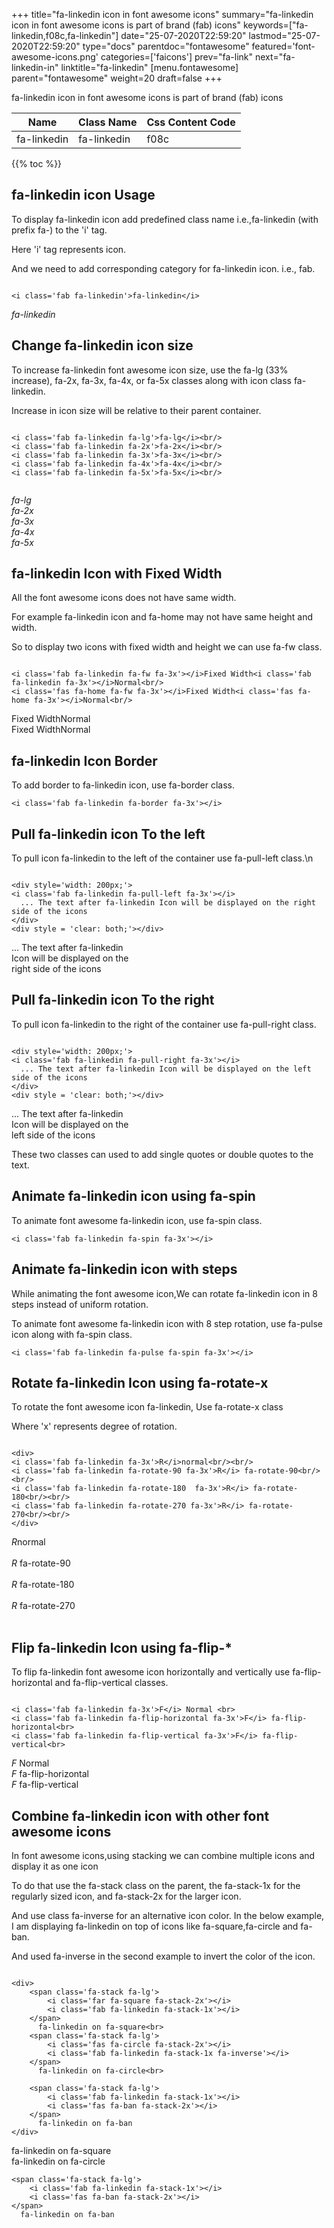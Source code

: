 +++
title="fa-linkedin icon in font awesome icons"
summary="fa-linkedin icon in font awesome icons is part of brand (fab) icons"
keywords=["fa-linkedin,f08c,fa-linkedin"]
date="25-07-2020T22:59:20"
lastmod="25-07-2020T22:59:20"
type="docs"
parentdoc="fontawesome"
featured='font-awesome-icons.png'
categories=['faicons']
prev="fa-link"
next="fa-linkedin-in"
linktitle="fa-linkedin"
[menu.fontawesome]
parent="fontawesome"
weight=20
draft=false
+++


fa-linkedin icon in font awesome icons is part of brand (fab) icons

<div class='table-responsive'><table class='table'><thead><tr><th>Name</th><th>Class Name</th><th>Css Content Code</th></tr></thead><tbody><tr><td>fa-linkedin</td><td>fa-linkedin</td><td>f08c</td></tr></tbody></table></div>


{{% toc %}}


## fa-linkedin icon Usage

To display fa-linkedin icon add predefined class name i.e.,fa-linkedin (with prefix fa-) to the 'i' tag.

Here 'i' tag represents icon.

And we need to add corresponding category for fa-linkedin icon. i.e., fab.


```

<i class='fab fa-linkedin'>fa-linkedin</i>
```

<i class='fab fa-linkedin'>fa-linkedin</i>




## Change fa-linkedin icon size
To increase fa-linkedin font awesome icon size, use the fa-lg (33% increase), fa-2x, fa-3x, fa-4x, or fa-5x classes along with icon class fa-linkedin.

Increase in icon size will be relative to their parent container. 

```

<i class='fab fa-linkedin fa-lg'>fa-lg</i><br/>
<i class='fab fa-linkedin fa-2x'>fa-2x</i><br/>
<i class='fab fa-linkedin fa-3x'>fa-3x</i><br/>
<i class='fab fa-linkedin fa-4x'>fa-4x</i><br/>
<i class='fab fa-linkedin fa-5x'>fa-5x</i><br/>
            
```

<i class='fab fa-linkedin fa-lg'>fa-lg</i><br/>
<i class='fab fa-linkedin fa-2x'>fa-2x</i><br/>
<i class='fab fa-linkedin fa-3x'>fa-3x</i><br/>
<i class='fab fa-linkedin fa-4x'>fa-4x</i><br/>
<i class='fab fa-linkedin fa-5x'>fa-5x</i><br/>
            



## fa-linkedin Icon with Fixed Width 

All the font awesome icons does not have same width.

For example fa-linkedin icon and fa-home may not have same height and width.

So to display two icons with fixed width and height we can use fa-fw class.


```

<i class='fab fa-linkedin fa-fw fa-3x'></i>Fixed Width<i class='fab fa-linkedin fa-3x'></i>Normal<br/>
<i class='fas fa-home fa-fw fa-3x'></i>Fixed Width<i class='fas fa-home fa-3x'></i>Normal<br/>
```

<i class='fab fa-linkedin fa-fw fa-3x'></i>Fixed Width<i class='fab fa-linkedin fa-3x'></i>Normal<br/>
<i class='fas fa-home fa-fw fa-3x'></i>Fixed Width<i class='fas fa-home fa-3x'></i>Normal<br/>



## fa-linkedin Icon Border 

To add border to fa-linkedin icon, use fa-border class.


```
<i class='fab fa-linkedin fa-border fa-3x'></i>

```
<i class='fab fa-linkedin fa-border fa-3x'></i>





## Pull fa-linkedin icon To the left

To pull icon fa-linkedin to the left of the container use fa-pull-left class.\n

```

<div style='width: 200px;'>
<i class='fab fa-linkedin fa-pull-left fa-3x'></i>
  ... The text after fa-linkedin Icon will be displayed on the right side of the icons
</div>
<div style = 'clear: both;'></div>
```

<div style='width: 200px;'>
<i class='fab fa-linkedin fa-pull-left fa-3x'></i>
  ... The text after fa-linkedin Icon will be displayed on the right side of the icons
</div>
<div style = 'clear: both;'></div>




## Pull fa-linkedin icon To the right
To pull icon fa-linkedin to the right of the container use fa-pull-right class.

```

<div style='width: 200px;'>
<i class='fab fa-linkedin fa-pull-right fa-3x'></i>
  ... The text after fa-linkedin Icon will be displayed on the left side of the icons
</div>
<div style = 'clear: both;'></div>
```

<div style='width: 200px;'>
<i class='fab fa-linkedin fa-pull-right fa-3x'></i>
  ... The text after fa-linkedin Icon will be displayed on the left side of the icons
</div>
<div style = 'clear: both;'></div>

These two classes can used to add single quotes or double quotes to the text.


## Animate fa-linkedin icon using fa-spin
To animate font awesome fa-linkedin icon, use fa-spin class.

```
<i class='fab fa-linkedin fa-spin fa-3x'></i>
```
<i class='fab fa-linkedin fa-spin fa-3x'></i>




## Animate fa-linkedin icon with steps
While animating the font awesome icon,We can rotate fa-linkedin icon in 8 steps instead of uniform rotation.

To animate font awesome fa-linkedin icon with 8 step rotation, use fa-pulse icon along with fa-spin class.


```
<i class='fab fa-linkedin fa-pulse fa-spin fa-3x'></i>

```
<i class='fab fa-linkedin fa-pulse fa-spin fa-3x'></i>





## Rotate fa-linkedin Icon using fa-rotate-x
To rotate the font awesome icon fa-linkedin, Use fa-rotate-x class

Where 'x' represents degree of rotation.


```

<div>
<i class='fab fa-linkedin fa-3x'>R</i>normal<br/><br/>
<i class='fab fa-linkedin fa-rotate-90 fa-3x'>R</i> fa-rotate-90<br/><br/> 
<i class='fab fa-linkedin fa-rotate-180  fa-3x'>R</i> fa-rotate-180<br/><br/> 
<i class='fab fa-linkedin fa-rotate-270 fa-3x'>R</i> fa-rotate-270<br/><br/>
</div>
```

<div>
<i class='fab fa-linkedin fa-3x'>R</i>normal<br/><br/>
<i class='fab fa-linkedin fa-rotate-90 fa-3x'>R</i> fa-rotate-90<br/><br/> 
<i class='fab fa-linkedin fa-rotate-180  fa-3x'>R</i> fa-rotate-180<br/><br/> 
<i class='fab fa-linkedin fa-rotate-270 fa-3x'>R</i> fa-rotate-270<br/><br/>
</div>




## Flip fa-linkedin Icon using fa-flip-*
To flip fa-linkedin font awesome icon horizontally and vertically use fa-flip-horizontal and fa-flip-vertical classes. 

```

<i class='fab fa-linkedin fa-3x'>F</i> Normal <br>
<i class='fab fa-linkedin fa-flip-horizontal fa-3x'>F</i> fa-flip-horizontal<br>
<i class='fab fa-linkedin fa-flip-vertical fa-3x'>F</i> fa-flip-vertical<br>
```

<i class='fab fa-linkedin fa-3x'>F</i> Normal <br>
<i class='fab fa-linkedin fa-flip-horizontal fa-3x'>F</i> fa-flip-horizontal<br>
<i class='fab fa-linkedin fa-flip-vertical fa-3x'>F</i> fa-flip-vertical<br>




## Combine fa-linkedin icon with other font awesome icons
In font awesome icons,using stacking we can combine multiple icons and display it as one icon 

To do that use the fa-stack class on the parent, the fa-stack-1x for the regularly sized icon, and fa-stack-2x for the larger icon.

And use class fa-inverse for an alternative icon color. 
In the below example, I am displaying fa-linkedin on top of icons like fa-square,fa-circle and fa-ban.

And used fa-inverse in the second example to invert the color of the icon.

```

<div>
    <span class='fa-stack fa-lg'>
        <i class='far fa-square fa-stack-2x'></i>
        <i class='fab fa-linkedin fa-stack-1x'></i>
    </span>
      fa-linkedin on fa-square<br>
    <span class='fa-stack fa-lg'>
        <i class='fas fa-circle fa-stack-2x'></i>
        <i class='fab fa-linkedin fa-stack-1x fa-inverse'></i>
    </span>
      fa-linkedin on fa-circle<br>

    <span class='fa-stack fa-lg'>
        <i class='fab fa-linkedin fa-stack-1x'></i>
        <i class='fas fa-ban fa-stack-2x'></i>
    </span>
      fa-linkedin on fa-ban
</div>
```

<div>
    <span class='fa-stack fa-lg'>
        <i class='far fa-square fa-stack-2x'></i>
        <i class='fab fa-linkedin fa-stack-1x'></i>
    </span>
      fa-linkedin on fa-square<br>
    <span class='fa-stack fa-lg'>
        <i class='fas fa-circle fa-stack-2x'></i>
        <i class='fab fa-linkedin fa-stack-1x fa-inverse'></i>
    </span>
      fa-linkedin on fa-circle<br>

    <span class='fa-stack fa-lg'>
        <i class='fab fa-linkedin fa-stack-1x'></i>
        <i class='fas fa-ban fa-stack-2x'></i>
    </span>
      fa-linkedin on fa-ban
</div>






